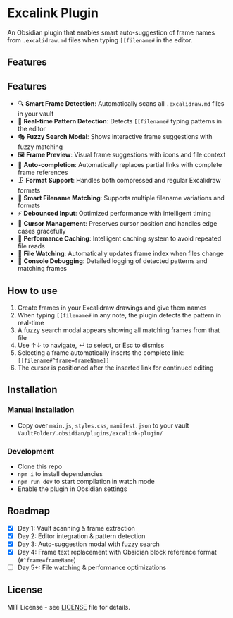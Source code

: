 # Excalink Plugin

An Obsidian plugin that enables smart auto-suggestion of frame names from `.excalidraw.md` files when typing `[[filename#` in the editor.

## Features

## Features

- 🔍 **Smart Frame Detection**: Automatically scans all `.excalidraw.md` files in your vault
- 🎯 **Real-time Pattern Detection**: Detects `[[filename#` typing patterns in the editor
- 🎭 **Fuzzy Search Modal**: Shows interactive frame suggestions with fuzzy matching
- 🖼️ **Frame Preview**: Visual frame suggestions with icons and file context
- 🔗 **Auto-completion**: Automatically replaces partial links with complete frame references
- 🗜️ **Format Support**: Handles both compressed and regular Excalidraw formats
- 🔧 **Smart Filename Matching**: Supports multiple filename variations and formats
- ⚡ **Debounced Input**: Optimized performance with intelligent timing
- 🎯 **Cursor Management**: Preserves cursor position and handles edge cases gracefully
- 💾 **Performance Caching**: Intelligent caching system to avoid repeated file reads
- 📡 **File Watching**: Automatically updates frame index when files change
- 📝 **Console Debugging**: Detailed logging of detected patterns and matching frames

## How to use

1. Create frames in your Excalidraw drawings and give them names
2. When typing `[[filename#` in any note, the plugin detects the pattern in real-time
3. A fuzzy search modal appears showing all matching frames from that file
4. Use ↑↓ to navigate, ↵ to select, or Esc to dismiss
5. Selecting a frame automatically inserts the complete link: `[[filename#^frame=frameName]]`
6. The cursor is positioned after the inserted link for continued editing

## Installation

### Manual Installation

- Copy over `main.js`, `styles.css`, `manifest.json` to your vault `VaultFolder/.obsidian/plugins/excalink-plugin/`

### Development

- Clone this repo
- `npm i` to install dependencies  
- `npm run dev` to start compilation in watch mode
- Enable the plugin in Obsidian settings

## Roadmap

- [x] Day 1: Vault scanning & frame extraction
- [x] Day 2: Editor integration & pattern detection  
- [x] Day 3: Auto-suggestion modal with fuzzy search
- [x] Day 4: Frame text replacement with Obsidian block reference format (`#^frame=frameName`)
- [ ] Day 5+: File watching & performance optimizations

## License

MIT License - see [LICENSE](LICENSE) file for details.
